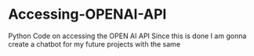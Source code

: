 # Accessing-OPENAI-API
Python Code on accessing the OPEN AI API
Since this is done  I am gonna create a chatbot for my future projects with the same 